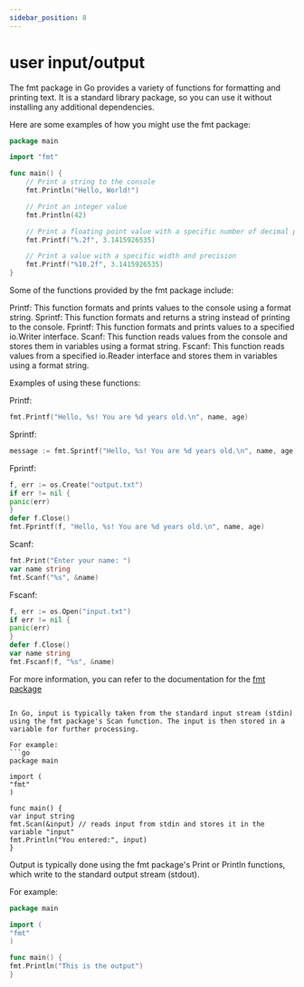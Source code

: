 ```yaml
---
sidebar_position: 8
---
```


# user input/output
The fmt package in Go provides a variety of functions for formatting and printing text. It is a standard library package, so you can use it without installing any additional dependencies.

Here are some examples of how you might use the fmt package:
```go
package main

import "fmt"

func main() {
    // Print a string to the console
    fmt.Println("Hello, World!")

    // Print an integer value
    fmt.Println(42)

    // Print a floating point value with a specific number of decimal places
    fmt.Printf("%.2f", 3.1415926535)

    // Print a value with a specific width and precision
    fmt.Printf("%10.2f", 3.1415926535)
}
```
Some of the functions provided by the fmt package include:

Printf: This function formats and prints values to the console using a format string.
Sprintf: This function formats and returns a string instead of printing to the console.
Fprintf: This function formats and prints values to a specified io.Writer interface.
Scanf: This function reads values from the console and stores them in variables using a format string.
Fscanf: This function reads values from a specified io.Reader interface and stores them in variables using a format string.

Examples of using these functions:

Printf:
```go
fmt.Printf("Hello, %s! You are %d years old.\n", name, age)
```
Sprintf:
```go
message := fmt.Sprintf("Hello, %s! You are %d years old.\n", name, age)
```
Fprintf:
```go
f, err := os.Create("output.txt")
if err != nil {
panic(err)
}
defer f.Close()
fmt.Fprintf(f, "Hello, %s! You are %d years old.\n", name, age)
```
Scanf:
```go
fmt.Print("Enter your name: ")
var name string
fmt.Scanf("%s", &name)
```
Fscanf:
```go
f, err := os.Open("input.txt")
if err != nil {
panic(err)
}
defer f.Close()
var name string
fmt.Fscanf(f, "%s", &name)
```

For more information, you can refer to the documentation for the [fmt package](https://golang.org/pkg/fmt/)

```

In Go, input is typically taken from the standard input stream (stdin) using the fmt package's Scan function. The input is then stored in a variable for further processing.

For example:
```go
package main

import (
"fmt"
)

func main() {
var input string
fmt.Scan(&input) // reads input from stdin and stores it in the variable "input"
fmt.Println("You entered:", input)
}
```
Output is typically done using the fmt package's Print or Println functions, which write to the standard output stream (stdout).

For example:
```go
package main

import (
"fmt"
)

func main() {
fmt.Println("This is the output")
}
```



